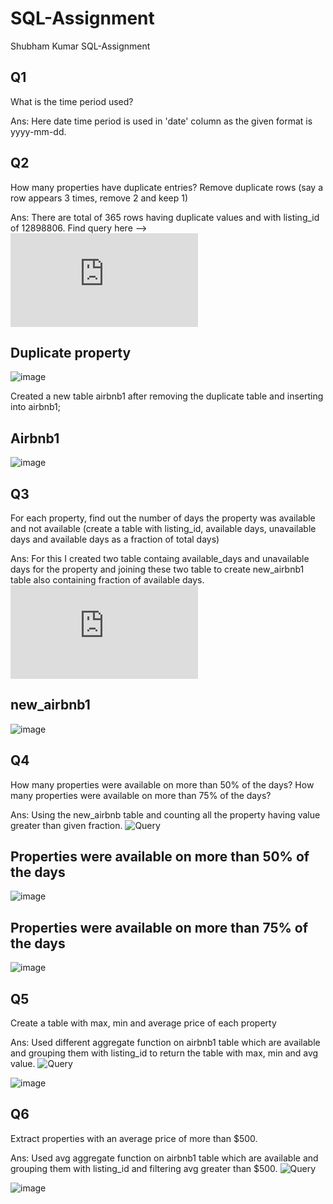# SQL-Assignment
Shubham Kumar SQL-Assignment


## Q1 
What is the time period used?

Ans: Here date time period is used in 'date' column as the given format is yyyy-mm-dd.


## Q2
How many properties have duplicate entries? Remove duplicate rows (say a row appears 3 times, remove 2 and keep 1)

Ans: There are total of 365 rows having duplicate values and with listing_id of 12898806.
Find query here --> ![Query](https://github.com/Shubham-Sigmoid044/SQL-Assignment/blob/main/q2-duplicate.sql)

## Duplicate property
![image](https://user-images.githubusercontent.com/98617328/151655499-4801c3ce-f16c-41d2-93b1-0ab34d6f1ab0.png)

Created a new table airbnb1 after removing the duplicate table and inserting into airbnb1;

## Airbnb1
![image](https://user-images.githubusercontent.com/98617328/151655632-9ad0971a-74e0-4705-be41-b156ce81ee11.png)



## Q3
For each property, find out the number of days the property was available and not available (create a table with listing_id, available days, unavailable days and available days as a fraction of total days)

Ans: For this I created two table containg available_days and unavailable days for the property and joining these two table to create new_airbnb1 table also containing fraction of available days. ![Query](https://github.com/Shubham-Sigmoid044/SQL-Assignment/blob/main/q3-available_days.sql)

## new_airbnb1
![image](https://user-images.githubusercontent.com/98617328/151656484-a1acc309-9c19-4c45-b3c4-5fa6eee53571.png)


## Q4
How many properties were available on more than 50% of the days? How many properties were available on more than 75% of the days?

Ans: Using the new_airbnb table and counting all the property having value greater than given fraction. ![Query](https://github.com/Shubham-Sigmoid044/SQL-Assignment/blob/main/q4)

## Properties were available on more than 50% of the days
![image](https://user-images.githubusercontent.com/98617328/151656700-28a2f197-515c-4b31-8952-34d613d0c5b7.png)

## Properties were available on more than 75% of the days
![image](https://user-images.githubusercontent.com/98617328/151656754-ce8523f9-ad42-411c-9b96-5694cf71e083.png)


## Q5
Create a table with max, min and average price of each property

Ans: Used different aggregate function on airbnb1 table which are available and grouping them with listing_id to return the table with max, min and avg value. ![Query](https://github.com/Shubham-Sigmoid044/SQL-Assignment/blob/main/q5-min-max-avg)

![image](https://user-images.githubusercontent.com/98617328/151656828-da5cd324-51c6-4cf9-9a47-faa701289bb0.png)

## Q6
Extract properties with an average price of more than $500.

Ans: Used avg aggregate function on airbnb1 table which are available and grouping them with listing_id and filtering avg greater than $500. ![Query](https://github.com/Shubham-Sigmoid044/SQL-Assignment/blob/main/q6)

![image](https://user-images.githubusercontent.com/98617328/151656874-cb6fbfc6-1d96-4bbd-b64b-e644c8ceeb7c.png)


